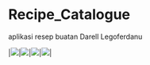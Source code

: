 # Recipe_Catalogue
aplikasi resep buatan Darell Legoferdanu

|<img src="/imeg/ss1.png"/>|<img src="/imeg/ss2.png"/>|<img src="/imeg/ss3.png"/>|<img src="/imeg/ss4.png"/>|
